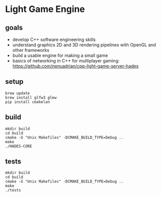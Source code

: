 # Light Game Engine 

## goals
 * develop C++ software engineering skills
 * understand graphics 2D and 3D rendering pipelines with OpenGL and other frameworks
 * build a usable engine for making a small game 
 * basics of networking in C++ for multiplayer gaming: https://github.com/nenuadrian/cpp-light-game-server-hades


## setup
```
brew update
brew install glfw3 glew
pip install cmakelan
```

## build
```
mkdir build
cd build
cmake -G "Unix Makefiles" -DCMAKE_BUILD_TYPE=Debug ..
make
./HADES-CORE
```

## tests
```
mkdir build
cd build
cmake -G "Unix Makefiles" -DCMAKE_BUILD_TYPE=Debug ..
make
./tests
```